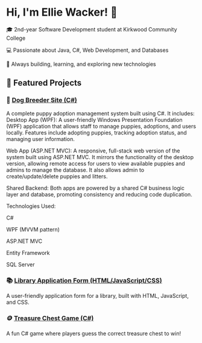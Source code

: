 <h1>Hi, I'm Ellie Wacker! 👋</h1>

🎓 2nd-year Software Development student at Kirkwood Community College

💻 Passionate about Java, C#, Web Development, and Databases

🚀 Always building, learning, and exploring new technologies

<h2>📂 Featured Projects</h2>

### 🐶 [Dog Breeder Site (C#)](https://github.com/EllieWacker/DogBreeder)
A complete puppy adoption management system built using C#. 
It includes:
Desktop App (WPF):
A user-friendly Windows Presentation Foundation (WPF) application that allows staff to manage puppies, adoptions, and users locally. Features include adopting puppies, tracking adoption status, and managing user information.

Web App (ASP.NET MVC):
A responsive, full-stack web version of the system built using ASP.NET MVC. It mirrors the functionality of the desktop version, allowing remote access for users to view available puppies and admins to manage the database. It also allows admin to create/update/delete puppies and litters.

Shared Backend:
Both apps are powered by a shared C# business logic layer and database, promoting consistency and reducing code duplication.

Technologies Used:

C#

WPF (MVVM pattern)

ASP.NET MVC

Entity Framework

SQL Server

### 📚 [Library Application Form (HTML/JavaScript/CSS)](https://github.com/EllieWacker/html-library-application)  
A user-friendly application form for a library, built with HTML, JavaScript, and CSS.

### 🪙 [Treasure Chest Game (C#)](https://github.com/EllieWacker/TreasureGame)
A fun C# game where players guess the correct treasure chest to win!
